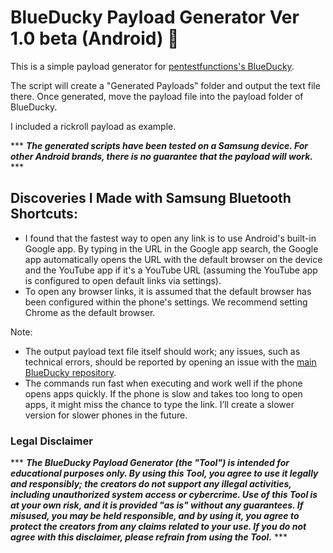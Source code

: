 # BlueDucky Payload Generator Ver 1.0 beta (Android) 🦆

This is a simple payload generator for [pentestfunctions's BlueDucky](https://github.com/pentestfunctions/BlueDucky).

The script will create a "Generated Payloads" folder and output the text file there. Once generated, move the payload file into the payload folder of BlueDucky.

I included a rickroll payload as example.

*** ***The generated scripts have been tested on a Samsung device. For other Android brands, there is no guarantee that the payload will work.*** ***	

## Discoveries I Made with Samsung Bluetooth Shortcuts:
- I found that the fastest way to open any link is to use Android's built-in Google app. By typing in the URL in the Google app search, the Google app automatically opens the URL with the default browser on the device and the YouTube app if it's a YouTube URL (assuming the YouTube app is configured to open default links via settings).
- To open any browser links, it is assumed that the default browser has been configured within the phone's settings. We recommend setting Chrome as the default browser.

Note:
- The output payload text file itself should work; any issues, such as technical errors, should be reported by opening an issue with the [main BlueDucky repository](https://github.com/pentestfunctions/BlueDucky/issues).
- The commands run fast when executing and work well if the phone opens apps quickly. If the phone is slow and takes too long to open apps, it might miss the chance to type the link. I’ll create a slower version for slower phones in the future.


### Legal Disclaimer

*** ***The BlueDucky Payload Generator (the "Tool") is intended for educational purposes only. By using this Tool, you agree to use it legally and responsibly; the creators do not support any illegal activities, including unauthorized system access or cybercrime. Use of this Tool is at your own risk, and it is provided "as is" without any guarantees. If misused, you may be held responsible, and by using it, you agree to protect the creators from any claims related to your use. If you do not agree with this disclaimer, please refrain from using the Tool.*** ***	
